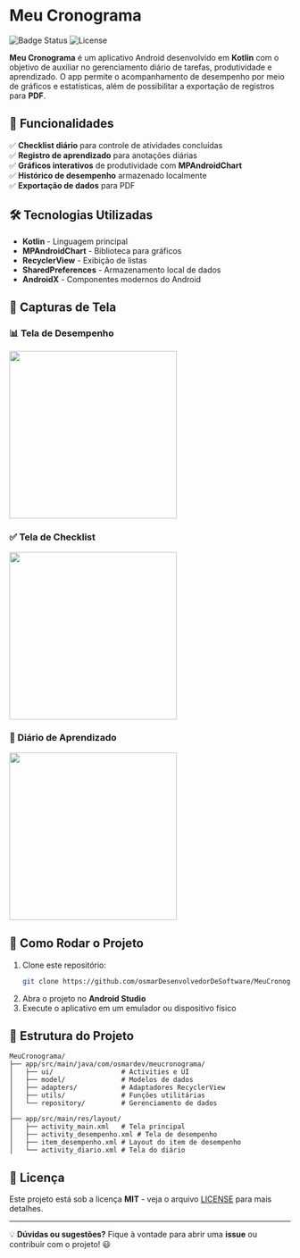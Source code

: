 # Meu Cronograma

![Badge Status](https://img.shields.io/badge/Status-Em%20Desenvolvimento-brightgreen)
![License](https://img.shields.io/badge/Licen%C3%A7a-MIT-blue)

**Meu Cronograma** é um aplicativo Android desenvolvido em **Kotlin** com o objetivo de auxiliar no gerenciamento diário de tarefas, produtividade e aprendizado. O app permite o acompanhamento de desempenho por meio de gráficos e estatísticas, além de possibilitar a exportação de registros para **PDF**.

## 📌 Funcionalidades

✅ **Checklist diário** para controle de atividades concluídas<br>
✅ **Registro de aprendizado** para anotações diárias<br>
✅ **Gráficos interativos** de produtividade com **MPAndroidChart**<br>
✅ **Histórico de desempenho** armazenado localmente<br>
✅ **Exportação de dados** para PDF

## 🛠️ Tecnologias Utilizadas

- **Kotlin** - Linguagem principal
- **MPAndroidChart** - Biblioteca para gráficos
- **RecyclerView** - Exibição de listas
- **SharedPreferences** - Armazenamento local de dados
- **AndroidX** - Componentes modernos do Android

## 📸 Capturas de Tela

### 📊 Tela de Desempenho
<img src="https://github.com/osmarDesenvolvedorDeSoftware/MeuCronograma/blob/main/screenshots/desempenho.png" width="300">

### ✅ Tela de Checklist
<img src="https://github.com/osmarDesenvolvedorDeSoftware/MeuCronograma/blob/main/screenshots/checklist.png" width="300">

### 📖 Diário de Aprendizado
<img src="https://github.com/osmarDesenvolvedorDeSoftware/MeuCronograma/blob/main/screenshots/diario.png" width="300">

## 🚀 Como Rodar o Projeto

1. Clone este repositório:
   ```sh
   git clone https://github.com/osmarDesenvolvedorDeSoftware/MeuCronograma.git
   ```
2. Abra o projeto no **Android Studio**
3. Execute o aplicativo em um emulador ou dispositivo físico

## 📄 Estrutura do Projeto

```
MeuCronograma/
├── app/src/main/java/com/osmardev/meucronograma/
│   ├── ui/                 # Activities e UI
│   ├── model/              # Modelos de dados
│   ├── adapters/           # Adaptadores RecyclerView
│   ├── utils/              # Funções utilitárias
│   └── repository/         # Gerenciamento de dados
│
├── app/src/main/res/layout/
│   ├── activity_main.xml   # Tela principal
│   ├── activity_desempenho.xml # Tela de desempenho
│   ├── item_desempenho.xml # Layout do item de desempenho
│   └── activity_diario.xml # Tela do diário
```

## 📜 Licença

Este projeto está sob a licença **MIT** - veja o arquivo [LICENSE](LICENSE) para mais detalhes.

---

💡 **Dúvidas ou sugestões?** Fique à vontade para abrir uma **issue** ou contribuir com o projeto! 😃

